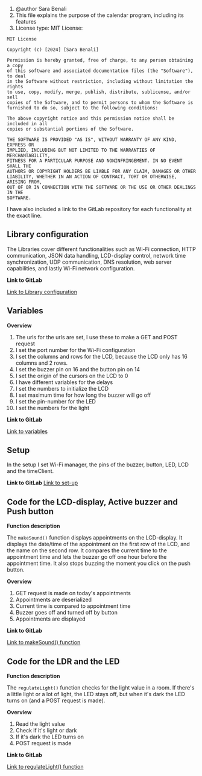 1. @author Sara Benali
2. This file explains the purpose of the calendar program, including its features
3. License type: MIT License:
```
MIT License

Copyright (c) [2024] [Sara Benali]

Permission is hereby granted, free of charge, to any person obtaining a copy
of this software and associated documentation files (the "Software"), to deal
in the Software without restriction, including without limitation the rights
to use, copy, modify, merge, publish, distribute, sublicense, and/or sell
copies of the Software, and to permit persons to whom the Software is
furnished to do so, subject to the following conditions:

The above copyright notice and this permission notice shall be included in all
copies or substantial portions of the Software.

THE SOFTWARE IS PROVIDED "AS IS", WITHOUT WARRANTY OF ANY KIND, EXPRESS OR
IMPLIED, INCLUDING BUT NOT LIMITED TO THE WARRANTIES OF MERCHANTABILITY,
FITNESS FOR A PARTICULAR PURPOSE AND NONINFRINGEMENT. IN NO EVENT SHALL THE
AUTHORS OR COPYRIGHT HOLDERS BE LIABLE FOR ANY CLAIM, DAMAGES OR OTHER
LIABILITY, WHETHER IN AN ACTION OF CONTRACT, TORT OR OTHERWISE, ARISING FROM,
OUT OF OR IN CONNECTION WITH THE SOFTWARE OR THE USE OR OTHER DEALINGS IN THE
SOFTWARE.
```

I have also included a link to the GitLab repository for each functionality at the exact line.

## Library configuration

The Libraries cover different functionalities such as Wi-Fi connection, HTTP communication, JSON data handling, LCD-display
control, network time synchronization, UDP communication, DNS resolution, web server capabilities, and lastly Wi-Fi network
configuration.

**Link to GitLab**

[Link to Library configuration](https://gitlab.fdmci.hva.nl/IoT/2023-2024-semester-2/individual-project/tiitiizuuxuu49/-/blame/main/embedded/main-code/final_version_sensors.ino?ref_type=heads#L26)

## Variables

**Overview**

1. The urls for the urls are set, I use these to make a GET and POST request
2. I set the port number for the Wi-Fi configuration
3. I set the columns and rows for the LCD, because the LCD only has 16 columns and 2 rows.
4. I set the buzzer pin on 16 and the button pin on 14
5. I set the origin of the cursors on the LCD to 0
6. I have different variables for the delays
7. I set the numbers to initialize the LCD
8. I set maximum time for how long the buzzer will go off
9. I set the pin-number for the LED
10. I set the numbers for the light

**Link to GitLab**

[Link to variables](https://gitlab.fdmci.hva.nl/IoT/2023-2024-semester-2/individual-project/tiitiizuuxuu49/-/blob/main/embedded/main-code/final_version_sensors.ino?ref_type=heads#L37)

## Setup

In the setup I set Wi-Fi manager, the pins of the buzzer, button, LED, LCD and the timeClient. 

**Link to GitLab**
[Link to set-up](https://gitlab.fdmci.hva.nl/IoT/2023-2024-semester-2/individual-project/tiitiizuuxuu49/-/blob/main/embedded/main-code/final_version_sensors.ino?ref_type=heads#L87)

## Code for the LCD-display, Active buzzer and Push button

**Function description**

The `makeSound()` function displays appointments on the LCD-display. It displays the date/time of the appointment on the 
first row of the LCD, and the name on the second row. It compares the current time to the appointment time and lets the 
buzzer go off one hour before the appointment time. It also stops buzzing the moment you click on the push button. 

**Overview**

1. GET request is made on today's appointments
2. Appointments are deserialized
3. Current time is compared to appointment time
4. Buzzer goes off and turned off by button
5. Appointments are displayed

**Link to GitLab**

[Link to makeSound() function](https://gitlab.fdmci.hva.nl/IoT/2023-2024-semester-2/individual-project/tiitiizuuxuu49/-/blob/main/embedded/main-code/final_version_sensors.ino?ref_type=heads#L128)

## Code for the LDR and the LED

**Function description**

The `regulateLight()` function checks for the light value in a room. If there's a little light or a lot of light, the LED
stays off, but when it's dark the LED turns on (and a POST request is made).

**Overview**

1. Read the light value
2. Check if it's light or dark
3. If it's dark the LED turns on
4. POST request is made

**Link to GitLab**

[Link to regulateLight() function](https://gitlab.fdmci.hva.nl/IoT/2023-2024-semester-2/individual-project/tiitiizuuxuu49/-/blob/main/embedded/main-code/final_version_sensors.ino?ref_type=heads#L212)

